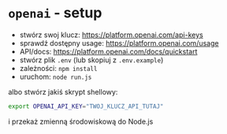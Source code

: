 # `openai` - setup

- stwórz swoj klucz: https://platform.openai.com/api-keys
- sprawdź dostępny usage: https://platform.openai.com/usage
- API/docs: https://platform.openai.com/docs/quickstart
- stwórz plik `.env` (lub skopiuj z `.env.example`)
- zależności: `npm install`
- uruchom: `node run.js`

albo stwórz jakiś skrypt shellowy:
```bash
export OPENAI_API_KEY="TWOJ_KLUCZ_API_TUTAJ"
```
i przekaż zmienną środowiskową do Node.js
